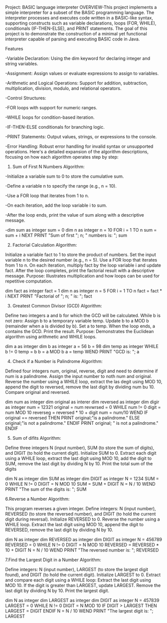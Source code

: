 Project: BASIC language interpreter
OVERVIEW-This project implements a simple interpreter for a subset of the BASIC programming language. The interpreter processes and executes code written in a BASIC-like syntax, supporting constructs such as variable declarations, loops (FOR, WHILE), conditionals (IF-THEN-ELSE), and PRINT statements. The goal of this project is to demonstrate the construction of a minimal yet functional interpreter capable of parsing and executing BASIC code in Java.


Features

-Variable Declaration: Using the dim keyword for declaring integer and string variables.

-Assignment: Assign values or evaluate expressions to assign to variables.

-Arithmetic and Logical Operations: Support for addition, subtraction, multiplication, division, modulo, and relational operators.

-Control Structures:

-FOR loops with support for numeric ranges.

-WHILE loops for condition-based iteration.

-IF-THEN-ELSE conditionals for branching logic.

-PRINT Statements: Output values, strings, or expressions to the console.

-Error Handling: Robust error handling for invalid syntax or unsupported operations.
Here's a detailed expansion of the algorithm descriptions, focusing on how each algorithm operates step by step:

1. Sum of First N Numbers
Algorithm:

-Initialize a variable sum to 0 to store the cumulative sum.

-Define a variable n to specify the range (e.g., n = 10).

-Use a FOR loop that iterates from 1 to n.

-On each iteration, add the loop variable i to sum.

-After the loop ends, print the value of sum along with a descriptive message.

-dim sum as integer
   sum = 0
    dim n as integer
     n = 10
    FOR i = 1 TO n
        sum = sum + i
    NEXT
    PRINT "Sum of first "; n; " numbers is: "; sum



2. Factorial Calculation
Algorithm:

Initialize a variable fact to 1 to store the product of numbers.
Set the input variable n to the desired number (e.g., n = 5).
Use a FOR loop that iterates from 1 to n.
On each iteration, multiply fact by the loop variable i and update fact.
After the loop completes, print the factorial result with a descriptive message.
Purpose: Illustrates multiplication and how loops can be used for repetitive computation.

dim fact as integer
    fact = 1
    dim n as integer
    n = 5
    FOR i = 1 TO n
        fact = fact * i
    NEXT
    PRINT "Factorial of "; n; " is: "; fact



3. Greatest Common Divisor (GCD)
Algorithm:

Define two integers a and b for which the GCD will be calculated.
While b is not zero:
Assign b to a temporary variable temp.
Update b to a MOD b (remainder when a is divided by b).
Set a to temp.
When the loop ends, a contains the GCD. Print the result.
Purpose: Demonstrates the Euclidean algorithm using arithmetic and WHILE loops.

dim a as integer
    dim b as integer
    a = 56
    b = 98
    dim temp as integer
    WHILE b != 0
        temp = b
        b = a MOD b
        a = temp
    WEND
    PRINT "GCD is: "; a



4. Check if a Number is Palindrome
Algorithm:

Defined four integers num, original, reverse, digit and need to determine if num is a palindrome.
Assign the input number to noth num and original.
Reverse the number using a WHILE loop, extract the las degit using MOD 10, append the digit to reversed, remove the last digit by dividing num bu 10.
Compare original and reversed.

dim num as integer
    dim original as interer
    dim reversed as integer
    dim digir as integer
    num = 12321
    original = num
    revwrsed = 0
    WHILE num != 0
        digit  = num MOD 10
        reverseg = reversed * 10 + digit
        num = num/10
    WEND
    IF original == reversed THEN
       PRINT original;"is a palindrome."
    ELSE original;"is not a palindrome."
    ENDIF
    PRINT original; " is not a palindrome."
    ENDIF

                

5. Sum of difits
Algorithm:

Define three integers N (input number), SUM (to store the sum of digits), and DIGIT (to hold the current digit). Initialize SUM to 0.
Extract each digit using a WHILE loop, extract the last digit using MOD 10, add the digit to SUM, remove the last digit by dividing N by 10.
Print the total sum of the digits

   dim N as integer
   dim SUM as integer
   dim DIGIT as integer
   N = 1234
   SUM = 0
   WHILE N != 0
       DIGIT = N MOD 10
       SUM = SUM + DIGIT
       N = N / 10
   WEND
   PRINT "The sum of the digits is: "; SUM


6.Reverse a Number
Algorithm:

This program reverses a given integer.
Define integers: N (input number), REVERSED (to store the reversed number), and DIGIT (to hold the current digit during reversal). Initialize REVERSED to 0.
Reverse the number using a WHILE loop. Extract the last digit using MOD 10, append the digit to REVERSED, remove the last digit by dividing N by 10.

dim N as integer
dim REVERSED as integer
dim DIGIT as integer
N = 456789
REVERSED = 0
WHILE N != 0
    DIGIT = N MOD 10
    REVERSED = REVERSED * 10 + DIGIT
    N = N / 10
WEND
PRINT "The reversed number is: "; REVERSED



7.Find the Largest Digit in a Number
Algorithm:

Define integers: N (input number), LARGEST (to store the largest digit found), and DIGIT (to hold the current digit).
Initialize LARGEST to 0.
Extract and compare each digit using a WHILE loop:
Extract the last digit using MOD 10.
If the digit is greater than LARGEST, update LARGEST.
Remove the last digit by dividing N by 10.
Print the largest digit.

dim N as integer
dim LARGEST as integer
dim DIGIT as integer
N = 457839
LARGEST = 0
WHILE N != 0
    DIGIT = N MOD 10
    IF DIGIT > LARGEST THEN
        LARGEST = DIGIT
    ENDIF
    N = N / 10
WEND
PRINT "The largest digit is: "; LARGEST

